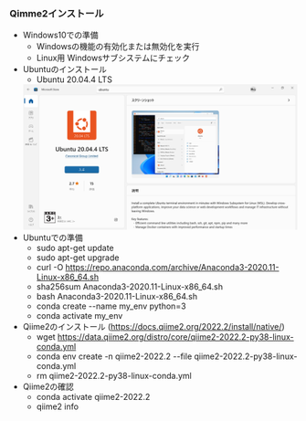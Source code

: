 ### Qimme2インストール

- Windows10での準備
    - Windowsの機能の有効化または無効化を実行
    - Linux用 Windowsサブシステムにチェック
- Ubuntuのインストール
    - Ubuntu 20.04.4 LTS
    <img src="Ubuntu.png">
- Ubuntuでの準備
    - sudo apt-get update
    - sudo apt-get upgrade
    - curl -O https://repo.anaconda.com/archive/Anaconda3-2020.11-Linux-x86_64.sh
    - sha256sum Anaconda3-2020.11-Linux-x86_64.sh
    - bash Anaconda3-2020.11-Linux-x86_64.sh
    - conda create --name my_env python=3
    - conda activate my_env
- Qiime2のインストール (https://docs.qiime2.org/2022.2/install/native/)
    - wget https://data.qiime2.org/distro/core/qiime2-2022.2-py38-linux-conda.yml    
    - conda env create -n qiime2-2022.2 --file qiime2-2022.2-py38-linux-conda.yml
    - rm qiime2-2022.2-py38-linux-conda.yml
- Qiime2の確認
    - conda activate qiime2-2022.2
    - qiime2 info










